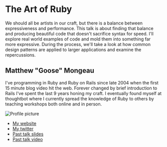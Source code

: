 # The Art of Ruby

We should all be artists in our craft, but there is a balance between expressiveness and performance. This talk is about finding that balance and producing beautiful code that doesn't sacrifice syntax for speed. I'll explore real world examples of code and mold them into something far more expressive. During the process, we'll take a look at how common design patterns are applied to larger applications and examine the repercussions.

## Matthew "Goose" Mongeau

I've programming in Ruby and Ruby on Rails since late 2004 when the first 15 minute blog video hit the web. Forever changed by brief introduction to Rails I've spent the last 9 years honing my craft. I eventually found myself at thoughtbot where I currently spread the knowledge of Ruby to others by teaching workshops both online and in person.

![Profile picture](https://raw.github.com/halogenandtoast/rubyconfau-2014-cfp/master/talk-halogenandtoast-the_art_of_ruby/profile_picture.jpg)

- [My website](http://halogenandtoast.com)
- [My twitter](https://twitter.com/halogenandtoast)
- [Past talk slides](http://www.slideshare.net/halogenandtoast/origamists-ruby-22978905)
- [Past talk video](http://vimeo.com/70184420)
